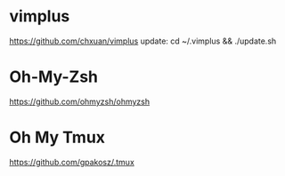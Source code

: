 # vimplus
https://github.com/chxuan/vimplus
update: cd ~/.vimplus && ./update.sh

# Oh-My-Zsh
https://github.com/ohmyzsh/ohmyzsh

# Oh My Tmux
https://github.com/gpakosz/.tmux
